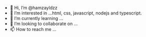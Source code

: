 - 👋 Hi, I’m @hamzayldzz
- 👀 I’m interested in ...html, css, javascript, nodejs and typescript.
- 🌱 I’m currently learning ...
- 💞️ I’m looking to collaborate on ...
- 📫 How to reach me ...

<!---
hamzayldzz/hamzayldzz is a ✨ special ✨ repository because its `README.md` (this file) appears on your GitHub profile.
You can click the Preview link to take a look at your changes.
--->
